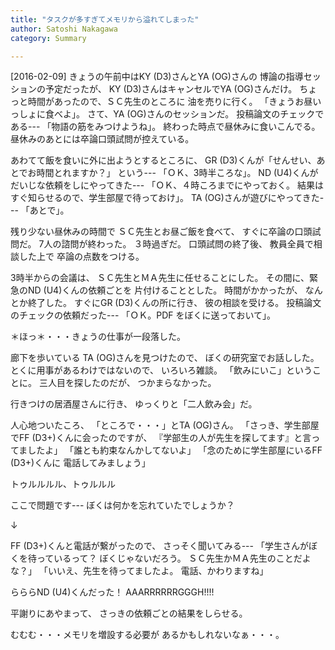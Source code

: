 ```yaml
---
title: "タスクが多すぎてメモリから溢れてしまった"
author: Satoshi Nakagawa
category: Summary

---
```


[2016-02-09]  きょうの午前中はKY (D3)さんとYA (OG)さんの
博論の指導セッションの予定だったが、
KY (D3)さんはキャンセルでYA (OG)さんだけ。
ちょっと時間があったので、ＳＣ先生のところに
油を売りに行く。
「きょうお昼いっしょに食べよ」。
さて、YA (OG)さんのセッションだ。
投稿論文のチェックである---
「物語の筋をみつけようね」。
終わった時点で昼休みに食いこんでる。
昼休みのあとには卒論口頭試問が控えている。

 あわてて飯を食いに外に出ようとするところに、
GR (D3)くんが「せんせい、あとでお時間とれますか？」
という---
「ＯＫ、3時半ころな」。
ND (U4)くんがだいじな依頼をしにやってきた---
「ＯＫ、４時ころまでにやっておく。
結果はすぐ知らせるので、学生部屋で待っておけ」。
TA (OG)さんが遊びにやってきた---
「あとで」。

 残り少ない昼休みの時間で
ＳＣ先生とお昼ご飯を食べて、
すぐに卒論の口頭試問だ。
7人の諮問が終わった。
３時過ぎだ。
口頭試問の終了後、
教員全員で相談した上で
卒論の点数をつける。

 3時半からの会議は、
ＳＣ先生とＭＡ先生に任せることにした。
その間に、緊急のND (U4)くんの依頼ごとを
片付けることとした。
時間がかかったが、
なんとか終了した。
すぐにGR (D3)くんの所に行き、
彼の相談を受ける。
投稿論文のチェックの依頼だった---
「ＯＫ。PDF をぼくに送っておいて」。

 ＊ほっ＊・・・きょうの仕事が一段落した。

 廊下を歩いている
TA (OG)さんを見つけたので、
ぼくの研究室でお話しした。
とくに用事があるわけではないので、
いろいろ雑談。
「飲みにいこ」ということに。
三人目を探したのだが、
つかまらなかった。

 行きつけの居酒屋さんに行き、
ゆっくりと「二人飲み会」だ。

 人心地ついたころ、
「ところで・・・」とTA (OG)さん。
「さっき、学生部屋でFF (D3+)くんに会ったのですが、
『学部生の人が先生を探してます』と言ってましたよ」
「誰とも約束なんかしてないよ」
「念のために学生部屋にいるFF (D3+)くんに
電話してみましょう」

 トゥルルルル、トゥルルル

 ここで問題です---
ぼくは何かを忘れていたでしょうか？

 ↓

<!--more-->

 FF (D3+)くんと電話が繋がったので、
さっそく聞いてみる---
「学生さんがぼくを待っているって？
ぼくじゃないだろう。
ＳＣ先生かＭＡ先生のことだよな？」
「いいえ、先生を待ってましたよ。
電話、かわりますね」

 らららND (U4)くんだった！
AAARRRRRRGGGH!!!!

 平謝りにあやまって、
さっきの依頼ごとの結果をしらせる。

 むむむ・・・メモリを増設する必要が
あるかもしれないなぁ・・・。

